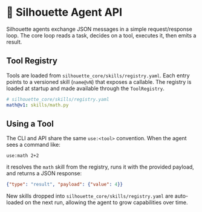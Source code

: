 # 📡 Silhouette Agent API

Silhouette agents exchange JSON messages in a simple request/response loop. The
core loop reads a task, decides on a tool, executes it, then emits a result.

## Tool Registry

Tools are loaded from `silhouette_core/skills/registry.yaml`. Each entry points to a versioned
skill (`name@vN`) that exposes a callable. The registry is loaded at startup and
made available through the `ToolRegistry`.

```yaml
# silhouette_core/skills/registry.yaml
math@v1: skills/math.py
```

## Using a Tool

The CLI and API share the same `use:<tool>` convention. When the agent sees a
command like:

```text
use:math 2+2
```

it resolves the `math` skill from the registry, runs it with the provided
payload, and returns a JSON response:

```json
{"type": "result", "payload": {"value": 4}}
```

New skills dropped into `silhouette_core/skills/registry.yaml` are auto-loaded on the next
run, allowing the agent to grow capabilities over time.
